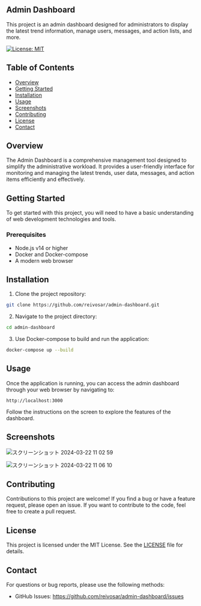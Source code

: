 ## Admin Dashboard

This project is an admin dashboard designed for administrators to display the latest trend information, manage users, messages, and action lists, and more.

[![License: MIT](https://img.shields.io/badge/License-MIT-green.svg)](https://opensource.org/licenses/MIT)

## Table of Contents

- [Overview](#overview)
- [Getting Started](#getting-started)
- [Installation](#installation)
- [Usage](#usage)
- [Screenshots](#screenshots)
- [Contributing](#contributing)
- [License](#license)
- [Contact](#contact)

## Overview

The Admin Dashboard is a comprehensive management tool designed to simplify the administrative workload. It provides a user-friendly interface for monitoring and managing the latest trends, user data, messages, and action items efficiently and effectively.

## Getting Started

To get started with this project, you will need to have a basic understanding of web development technologies and tools.

### Prerequisites

- Node.js v14 or higher
- Docker and Docker-compose
- A modern web browser

## Installation

1. Clone the project repository:

```bash
git clone https://github.com/reivosar/admin-dashboard.git
```

2. Navigate to the project directory:

```bash
cd admin-dashboard
```

3. Use Docker-compose to build and run the application:

```bash
docker-compose up --build
```

## Usage

Once the application is running, you can access the admin dashboard through your web browser by navigating to:

```
http://localhost:3000
```

Follow the instructions on the screen to explore the features of the dashboard.

## Screenshots
![スクリーンショット 2024-03-22 11 02 59](https://github.com/reivosar/admin-dashboard/assets/2153822/d39e88fd-b1bd-4434-aed7-980d6acbe0b4)

![スクリーンショット 2024-03-22 11 06 10](https://github.com/reivosar/admin-dashboard/assets/2153822/ba1dd6c2-30ec-4689-8448-cc506e206b73)

## Contributing

Contributions to this project are welcome! If you find a bug or have a feature request, please open an issue. If you want to contribute to the code, feel free to create a pull request.

## License

This project is licensed under the MIT License. See the [LICENSE](LICENSE) file for details.

## Contact

For questions or bug reports, please use the following methods:

- GitHub Issues: https://github.com/reivosar/admin-dashboard/issues

